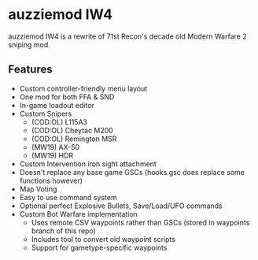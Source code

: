 auzziemod IW4
==========

auzziemod IW4 is a rewrite of 71st Recon's decade old Modern Warfare 2 sniping mod.

## Features
+ Custom controller-friendly menu layout
+ One mod for both FFA & SND
+ In-game loadout editor
+ Custom Snipers
  + (COD:OL) L115A3
  + (COD:OL) Cheytac M200
  + (COD:OL) Remington MSR
  + (MW19) AX-50
  + (MW19) HDR
+ Custom Intervention iron sight attachment
+ Doesn't replace any base game GSCs (hooks.gsc does replace some functions however)
+ Map Voting
+ Easy to use command system
+ Optional perfect Explosive Bullets, Save/Load/UFO commands
+ Custom Bot Warfare implementation
  + Uses remote CSV waypoints rather than GSCs (stored in waypoints branch of this repo)
  + Includes tool to convert old waypoint scripts
  + Support for gametype-specific waypoints
